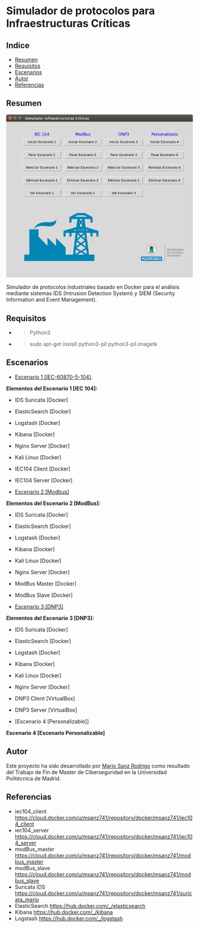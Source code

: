 # Simulador de protocolos para Infraestructuras Críticas

## Indice
- [Resumen](https://github.com/MarioSanzRodrigo/Simulador_IC#Resumen)
- [Requisitos](https://github.com/MarioSanzRodrigo/Simulador_IC#Requisitos)
- [Escenarios](https://github.com/MarioSanzRodrigo/Simulador_IC#Escenarios)
- [Autor](https://github.com/MarioSanzRodrigo/Simulador_IC#Autor)
- [Referencias](https://github.com/MarioSanzRodrigo/Simulador_IC#Referencias)

## Resumen

 ![alt text](https://github.com/MarioSanzRodrigo/Simulador_IC/blob/master/Capturas/simulador.png)

Simulador de protocolos industriales basado en Docker para el análisis mediante sistemas IDS (Intrusion Detection System) y SIEM (Security Information and Event Management).


## Requisitos

- > Python3 
- > sudo apt-get install python3-pil python3-pil.imagetk

## Escenarios

- [Escenario 1 [IEC-60870-5-104]](https://github.com/MarioSanzRodrigo/Simulador_IC/wiki/Escenario-1.-Protocolo-IEC-60870-5-104). 

**Elementos del Escenario 1 [IEC 104]:**

- IDS Suricata  [Docker]
- ElasticSearch [Docker]
- Logstash      [Docker]
- Kibana        [Docker]
- Nginx Server  [Docker]
- Kali Linux    [Docker]
- IEC104 Client [Docker]
- IEC104 Server [Docker]

- [Escenario 2 [Modbus]](https://github.com/MarioSanzRodrigo/Simulador_IC/wiki/Escenario-2.-Protocolo-Modbus)

**Elementos del Escenario 2 [ModBus]:**

- IDS Suricata  [Docker]
- ElasticSearch [Docker]
- Logstash      [Docker]
- Kibana        [Docker]
- Kali Linux    [Docker]
- Nginx Server  [Docker]
- ModBus Master [Docker]
- ModBus Slave  [Docker]

- [Escenario 3 [DNP3]](https://github.com/MarioSanzRodrigo/Simulador_IC/wiki/Escenario-3.-Protocolo-DNP3)

**Elementos del Escenario 3 [DNP3]:**

- IDS Suricata  [Docker]
- ElasticSearch [Docker]
- Logstash      [Docker]
- Kibana        [Docker]
- Kali Linux    [Docker]
- Nginx Server  [Docker]
- DNP3 Client   [VirtualBox]
- DNP3 Server   [VirtualBox]

- [Escenario 4 [Personalizable]]

**Escenario 4 [Escenario Personalizable]**


## Autor

Este proyecto ha sido desarrollado por [Mario Sanz Rodrigo](https://www.linkedin.com/in/mario-sanz-rodrigo-8757a2a0/) como resultado del Trabajo de Fin de Master de Ciberseguridad en la Universidad Politécnica de Madrid.


## Referencias

- iec104_client  https://cloud.docker.com/u/msanz741/repository/docker/msanz741/iec104_client
- iec104_server  https://cloud.docker.com/u/msanz741/repository/docker/msanz741/iec104_server
- modBus_master  https://cloud.docker.com/u/msanz741/repository/docker/msanz741/modbus_master
- modBus_slave   https://cloud.docker.com/u/msanz741/repository/docker/msanz741/modbus_slave
- Suricata IDS   https://cloud.docker.com/u/msanz741/repository/docker/msanz741/suricata_mario
- ElasticSearch  https://hub.docker.com/_/elasticsearch
- Kibana         https://hub.docker.com/_/kibana
- Logstash       https://hub.docker.com/_/logstash

